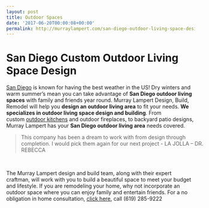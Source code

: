 ```yaml
---
layout: post
title: Outdoor Spaces
date: '2017-06-20T00:00:08+00:00'
permalink: http://murraylampert.com/san-diego-outdoor-living-space-design/
---
```

<h1 class="mainhead">San Diego Custom Outdoor Living Space Design</h1>
<a href="http://murraylampert.com">San Diego</a> is known for having the best weather in the US! Dry winters and warm summer’s mean you can take advantage of <strong>San Diego outdoor living spaces</strong> with family and friends year round. Murray Lampert Design, Build, Remodel will help you <strong>design an outdoor living area</strong> to fit your needs. <strong>We specializes in outdoor living space design and building</strong>. From custom <a href="/san-diego-kitchen-remodeling-services/">outdoor kitchens</a> and outdoor fireplaces, to backyard patio designs, Murray Lampert has your <strong>San Diego outdoor living area</strong> needs covered.
<blockquote style="width: 100%;">This company has been a dream to work with from design through completion. I would pick them again for our next project
<span class="author">
- LA JOLLA – DR. REBECCA
</span></blockquote>
&nbsp;

The Murray Lampert design and build team, along with their expert craftman, will work with you to build a beautiful space to meet your budget and lifestyle. If you are remodeling your home, why not incorporate an outdoor space where you can enjoy family and entertain friends. For a no obligation in home consultation, <a class="trigger" href="#quote" data-toggle="modal">click here</a>, call (619) 285-9222
